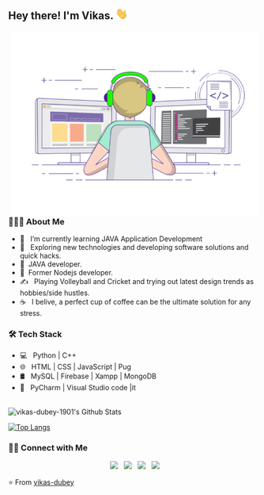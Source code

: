 <h2> Hey there! I'm Vikas. <img src="https://github.com/vikas-dubey-1901/vikas-dubey-1901/blob/master/Hi.gif" width="25"></h2>
<img align="right" alt="GIF" src="https://github.com/vikas-dubey-1901/vikas-dubey-1901/blob/master/gif3.gif" width="500"/>

<h3> 👨🏻‍💻 About Me </h3>

- 🔭 &nbsp; I’m currently learning JAVA Application Development
- 🤔 &nbsp; Exploring new technologies and developing software solutions and quick hacks.
- 💼 &nbsp;JAVA developer.
- 💼 &nbsp;Former Nodejs developer.
- ✍️ &nbsp; Playing Volleyball and Cricket and trying out latest design trends as hobbies/side hustles.
- ☕ &nbsp; I belive, a perfect cup of coffee can be the ultimate solution for any stress. 

<h3>🛠 Tech Stack</h3>

- 💻 &nbsp; Python | C++  
- 🌐 &nbsp; HTML | CSS | JavaScript | Pug
- 🛢 &nbsp; MySQL | Firebase | Xampp | MongoDB
- 🔧 &nbsp; PyCharm | Visual Studio code |it


<br>

<img align="center" src="https://github-readme-stats.vercel.app/api?username=vikas-dubey-1901&include_all_commits=true&count_private=true&show_icons=true&line_height=20&title_color=7A7ADB&icon_color=2234AE&text_color=D3D3D3&bg_color=0,000000,130F40" alt="vikas-dubey-1901's Github Stats">

</br>

[![Top Langs](https://github-readme-stats.vercel.app/api/top-langs/?username=vikas-dubey-1901&layout=compact&text_color=daf7dc&bg_color=151515)](https://github.com/vikas-dubey-1901/github-readme-stats)


<h3> 🤝🏻 Connect with Me </h3>

<p align="center">
&nbsp; <a href="https://twitter.com/vikasdu76158147" target="_blank" rel="noopener noreferrer"><img src="https://img.icons8.com/plasticine/100/000000/twitter.png" width="50" /></a>  
&nbsp; <a href="https://www.instagram.com/vikas_dubey_404/" target="_blank" rel="noopener noreferrer"><img src="https://img.icons8.com/plasticine/100/000000/instagram-new.png" width="50" /></a>  
&nbsp; <a href="https://www.linkedin.com/in/vikas-dubey-366377175/" target="_blank" rel="noopener noreferrer"><img src="https://img.icons8.com/plasticine/100/000000/linkedin.png" width="50" /></a>
&nbsp; <a href="mailto:dubey.vikas5003@gmail.com" target="_blank" rel="noopener noreferrer"><img src="https://img.icons8.com/plasticine/100/000000/gmail.png"  width="50" /></a>
</p>

⭐️ From [vikas-dubey](https://github.com/vikas-dubey-1901)
